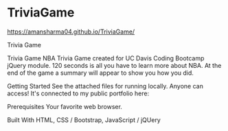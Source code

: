 # TriviaGame
https://amansharma04.github.io/TriviaGame/

Trivia Game

Trivia Game NBA Trivia Game created for UC Davis Coding Bootcamp jQuery module. 120 seconds is all you have to learn more about NBA. At the end of the game a summary will appear to show you how you did. 

Getting Started See the attached files for running locally. Anyone can access! It's connected to my public portfolio here:

Prerequisites Your favorite web browser.

Built With HTML, CSS / Bootstrap, JavaScript / jQUery
